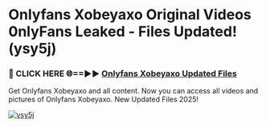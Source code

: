# Onlyfans Xobeyaxo Original Videos 0nlyFans Leaked - Files Updated! (ysy5j)

<h3>🔴 CLICK HERE 🌐==►► <a href="https://tinyurl.com/2m67pmp6" rel="nofollow">Onlyfans Xobeyaxo Updated Files</a></h3>

Get Onlyfans Xobeyaxo and all content. Now you can access all videos and pictures of Onlyfans Xobeyaxo. New Updated Files 2025!

[![ysy5j](https://i.imgur.com/H4QAA4z.gif)](https://tinyurl.com/2m67pmp6)